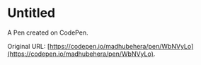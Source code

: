 # Untitled

A Pen created on CodePen.

Original URL: [https://codepen.io/madhubehera/pen/WbNVyLo](https://codepen.io/madhubehera/pen/WbNVyLo).

